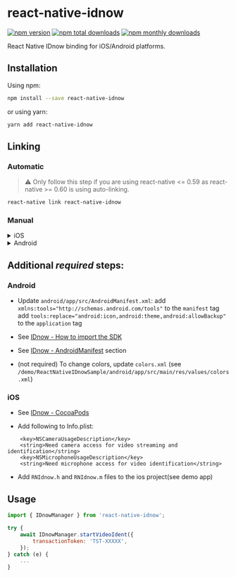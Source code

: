 # react-native-idnow

[![npm version](https://badge.fury.io/js/react-native-idnow.svg)](http://badge.fury.io/js/react-native-idnow)
[![npm total downloads](https://img.shields.io/npm/dt/react-native-idnow.svg)](https://img.shields.io/npm/dt/react-native-idnow.svg)
[![npm monthly downloads](https://img.shields.io/npm/dm/react-native-idnow.svg)](https://img.shields.io/npm/dm/react-native-idnow.svg)

React Native IDnow binding for iOS/Android platforms.

## Installation

Using npm:

```sh
npm install --save react-native-idnow
```

or using yarn:

```sh
yarn add react-native-idnow
```

## Linking

### Automatic

> ⚠️ Only follow this step if you are using react-native <= 0.59 as react-native >= 0.60 is using auto-linking.

```sh
react-native link react-native-idnow
```

### Manual

<details>
    <summary>iOS</summary>

- See "Additional _required_ steps"

1. In XCode, in the project navigator, right click `Libraries` ➜ `Add Files to [your project's name]`
2. Go to `node_modules` ➜ `react-native-idnow` and add `RNIdnow.xcodeproj`
3. In XCode, in the project navigator, select your project. Add `libRNIdnow.a` to your project's `Build Phases` ➜ `Link Binary With Libraries`
4. Run your project (`Cmd+R`)
   </details>

<details>
    <summary>Android</summary>

1. Open up `android/app/src/main/java/[...]/MainActivity.java`

- Add `import com.bitwala.idnow.RNIdnowPackage;` to the imports at the top of the file
- Add `new RNIdnowPackage()` to the list returned by the `getPackages()` method

2. Append the following lines to `android/settings.gradle`:
   ```
   include ':react-native-idnow'
   project(':react-native-idnow').projectDir = new File(rootProject.projectDir, 	'../node_modules/react-native-idnow/android')
   ```
3. Insert the following lines inside the dependencies block in `android/app/build.gradle`:
   ```
     compile project(':react-native-idnow')
   ```
   </details>

## Additional _required_ steps:

### Android

- Update `android/app/src/AndroidManifest.xml`:
  add `xmlns:tools="http://schemas.android.com/tools"` to the `manifest` tag
  add `tools:replace="android:icon,android:theme,android:allowBackup"` to the `application` tag

* See [IDnow - How to import the SDK](https://github.com/idnow/de.idnow.android#how-to-import-the-sdk)

- See [IDnow - AndroidManifest](https://github.com/idnow/de.idnow.android#androidmanifest) section

* (not required) To change colors, update `colors.xml` (see `/demo/ReactNativeIDnowSample/android/app/src/main/res/values/colors.xml`)

### iOS

- See [IDnow - CocoaPods](https://github.com/idnow/de.idnow.ios#cocoapods)

- Add following to Info.plist:

```
	<key>NSCameraUsageDescription</key>
	<string>Need camera access for video streaming and identification</string>
	<key>NSMicrophoneUsageDescription</key>
	<string>Need microphone access for video identification</string>
```

- Add `RNIdnow.h` and `RNIdnow.m` files to the ios project(see demo app)

## Usage

```javascript
import { IDnowManager } from 'react-native-idnow';

try {
	await IDnowManager.startVideoIdent({
		transactionToken: 'TST-XXXXX',
	});
} catch (e) {
	...
}
```
